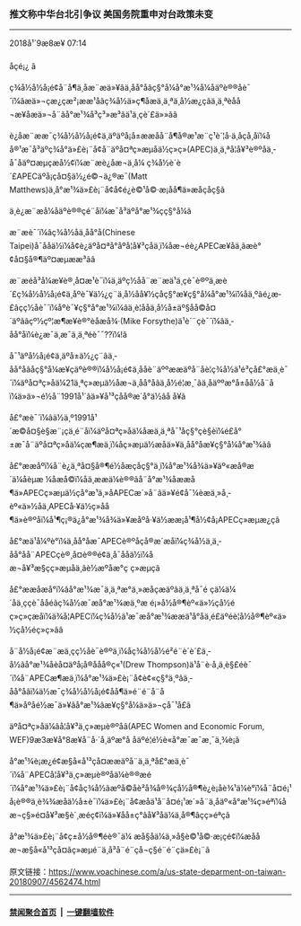 ### 推文称中华台北引争议 美国务院重申对台政策未变
------------------------

<div class="published">
 <span class="date" title="ä¸­å½æ¶é´">
  <time datetime="2018-09-08T07:14:02+08:00">
   2018å¹´9æ8æ¥ 07:14
  </time>
 </span>
</div>
<br/>
<div class="wsw">
 <span class="dateline">
  åçé¡¿ â
 </span>
 <p>
  ç¾å½å½å¡é¢å¨å¶ä¸åæ¨æä»¥âä¸­åå°åâç§°å¼å°æ¹¾å¼åäºè®®åè¯´ï¼âæä»¬çæ¿ç­æ²¡ææ¹åãç¾å½ä»ç¶åæä¸ä¸ªä¸­å½æ¿ç­ãä¸ä¸ªèåå¬æ¥åæä»¬å¨ãå°æ¹¾å³ç³»æ³ãä¹ä¸çè´£ä»»ãâ
 </p>
 <p>
  è¿åæ¨ææ¯ç¾å½å½å¡é¢ä¸äºäºå¡å±ææåå¨å¶å®æ¹æ¨ç¹è´¦å·ä¸åçå¸å­ï¼åå®¹æ¯å³äºç¾å°ä»£è¡¨å¢å¨äºå¤ªç»æµåä½ç»ç»(APEC)ä¸ä¸ªå¦å¥³è®ºåä¸­å¯åäº¤æµçæå½¢ï¼æ¨æè¿åæ¬ä¸å¼ ç¾å½è´è´£APECäºå¡çå¤§ä½¿é©¬ä¿®æ¯(Matt Matthews)ä¸å°æ¹¾ä»£è¡¨å¢å¢é¿è©¹å©·æ¡åå¶ä»æåçåç§ã
 </p>
 <p>
  ä¸è¿æ¨æå¼åäºè®®çé¨åï¼æ¯å³äºå°æ¹¾çç§°å¼ã
 </p>
 <p>
  æ¨æè¯´ï¼âç¾å½åä¸­åå°å(Chinese Taipei)å¯ååä½ï¼å¢è¿äºå¤ªå°åºå¦å¥³çåä¸ï¼åæ¬éè¿APECæ¥åä¸ãæè°¢å¤§å®¶äº¤æµææ³ãâ
 </p>
 <p>
  æ¨æéå³å¼æ¥è®¸å¤æ¹è¯ï¼ä¸äºç½åå¨æ¨æä¹ä¸çè¯è®ºä¸­æè´£ç¾å½å½å¡é¢ä¸åºè¯¥ä½¿ç¨ä¸­å½åå¥½çåç§°æ¥ç§°å¼å°æ¹¾ï¼åä¸ºâé¿æ­£âçç½åè¯´ï¼åºè¯¥ç§°å°æ¹¾ï¼âä¸è¦ååä¸­å½å±äº§åå©å¤´äºãâçº½çº¦æ¶æ¥è®°èåæå¾·(Mike Forsythe)ä¹è´¨çè¯´ï¼âä¸­åå°åï¼è¿æ¯ä¸æ¯ä¸ä¸ªéè¯¯??ï¼!â
 </p>
 <p>
  å¯¹äºå½å¡é¢ä¸äºå±ä½¿ç¨âä¸­åå°åâåç§°å¼æ¥çäºè®®ï¼å½å¡é¢ä¸ååè¨äººææäºå¨åè¦ç¾å½ä¹é³çå£°æä¸­è¯´ï¼äºå¤ªç»åä¼21ä¸ªç»æµä½åæ¬ä¸­åå°åãä¸­å½é¦æ¸¯ãä¸­åäººæ°å±åå½å¨åï¼ä»ä»¬é½å¨1991å¹´âä»¥å¹³ç­åå®æ´å°ä½âå å¥ã
 </p>
 <p>
  å£°æè¯´ï¼âä½ä¸º1991å¹´æ©å¤§è§æ¨¡çä¸é¨åï¼äºå¤ªç»åä¼åæä¸ä¸ªå¯¹åç§°çè§èï¼é£å°±æ¯å¨äºå¤ªç»åä¼çæ¶æä¸ï¼åç»æµä½æåä»¥ä¸­åå°åæ¥ç§°å¼å°æ¹¾ãâ
 </p>
 <p>
  å£°ææåºï¼å¨è¿ä¸ªå¤§å®¶é½åæçåç§°ä¸ï¼å°æ¹¾å¾ä»¥äº«æå®æ´ä¼åèµæ ¼åæå©ï¼åä¸ææä¼è®®ãå¨å°æ¹¾åææå¶ä»APECç»æµä½çå°æ¹ä¸»åAPECæ´»å¨ãä»¥é¢å¯¼èæä¸»å¸­èº«ä»½åä¸APECå·¥ä½ç»åå¶ä»è®ºåï¼å¹¶ç¡®ä¿å°æ¹¾å¾ä»¥æåºå·¥ä½ææ¡å¹¶å½¢å¡APECç»æµæ¿ç­ã
 </p>
 <p>
  å£°æä¹å¼ºè°ï¼ä¸­åå°åæ¯APECè®ºåçå®æ´æåï¼ç¾å½ä¸ä¸­åå°åå¨APECçè®¸å¤è®®é¢ä¸å¯ååä½ï¼åæ¬å¥³æ§çç»æµåä¸ãè½æºåæ°ç ç»æµç­ã
 </p>
 <p>
  å£°ææåæå°ï¼âå°æ¹¾æ¯ä¸ä¸ªæ°ä¸»æåçæäºãä¸ä¸ªå¯é çä¼ä¼´åä¸ççè¯ååéãç¾å½æ¯æå°æ¹¾æä¸ºæ é¡»å½å®¶èº«ä»½çå½éç»ç»çæåï¼ä¾å¦APECï¼ç¾å½ä¹æ¯æå°æ¹¾ææä¹å°åä¸é£äºéè¦å½å®¶èº«ä»½çå½éç»ç»ãâ
 </p>
 <p>
  å¨å½å¡é¢æ¨æä¸çç½åè¯è®ºä¸­ï¼åç¾å½å½é²é¨è´è´£ä¸­å½ãå°æ¹¾åèå¤äºå¡å®ååå®ç«¹(Drew Thompson)ä¹å¨è·å¸ä¸­è§£éè¯´ï¼å¨APECæ¶æä¸ï¼å°æ¹¾ä»£è¡¨å¢è¢«ç§°ä¸ºâä¸­åå°åâï¼ä½æ¯ç¾å½å½å¡é¢åå¶ä»é¨é¨å¨å¶ä»åºåé½æ¯ä»¥âå°æ¹¾âæ¥ç§°å¼ä»ä»¬çå¯¹å£ã
 </p>
 <p>
  äºå¤ªç»åä¼âå¦å¥³ä¸ç»æµè®ºåâ(APEC Women and Economic Forum, WEF)9æ3æ¥å°8æ¥å¨å·´å¸äºæ°å åäºé¦é½è«å°æ¯æ¯æ¸¯ä¸¾è¡ã
 </p>
 <p>
  å°æ¹¾è¡æ¿é¢æ§å«å¹³ç­å¤ææäºå¨ä¸ä¸ªå£°æä¸­è¯´ï¼å¨APECå¦å¥³ä¸ç»æµè®ºåä¼è®®æé´ï¼å°æ¹¾ä»£è¡¨å¢åç¾å½ãæºå©åè²å¾å®¾ç­å½å®¶è¿è¡åè¾¹ä¼è°ï¼å¨å¤é¡¹å¡è®®ä¸è¾¾æåä½å±è¯ï¼ä»£è¡¨å¢æåä¹å¨å¤é¡¹æ´»å¨ä¸­åäº«å°æ¹¾ç»éªï¼åæ¬ç§»é¤å¥³æ§è´¸æéç¢ï¼ä»¥åå±ç°âå¥³åä¼ä¸å®¶âçç»éªç­ã
 </p>
 <p>
  å°æ¹¾ä»£è¡¨å¢ç±å½å®¶éè®¯ä¼ æ­å§åä¼ä¸»å§è©¹å©·æ¡çé¢ï¼æååæ¬æ§å«å¹³ç­å¤ãç»æµé¨ä¸å³å¨é¨ç­å¬ç§é¨é¨çä»£è¡¨ã
 </p>
 <p>
 </p>
 <p>
 </p>
 <p>
 </p>
 <p>
 </p>
 <p>
 </p>
</div>

原文链接：https://www.voachinese.com/a/us-state-deparment-on-taiwan-20180907/4562474.html


------------------------
#### [禁闻聚合首页](https://github.com/gfw-breaker/banned-news/blob/master/README.md) &nbsp;|&nbsp;  [一键翻墙软件](https://github.com/gfw-breaker/nogfw/blob/master/README.md)